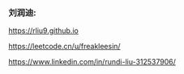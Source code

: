 ### 刘润迪: 

https://rliu9.github.io

https://leetcode.cn/u/freakleesin/

https://www.linkedin.com/in/rundi-liu-312537906/
